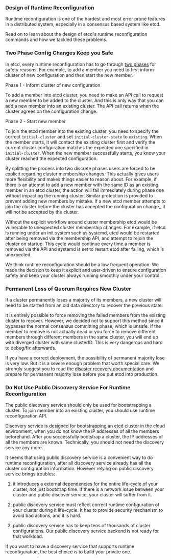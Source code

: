 ### Design of Runtime Reconfiguration

Runtime reconfiguration is one of the hardest and most error prone features in a distributed system, especially in a consensus based system like etcd.

Read on to learn about the design of etcd's runtime reconfiguration commands and how we tackled these problems.

### Two Phase Config Changes Keep you Safe

In etcd, every runtime reconfiguration has to go through [two phases](Documentation/runtime-configuration.md#add-a-new-member) for safety reasons. For example, to add a member you need to first inform cluster of new configuration and then start the new member.

Phase 1 - Inform cluster of new configuration

To add a member into etcd cluster, you need to make an API call to request a new member to be added to the cluster. And this is only way that you can add a new member into an existing cluster. The API call returns when the cluster agrees on the configuration change.

Phase 2 - Start new member

To join the etcd member into the existing cluster, you need to specify the correct `initial-cluster` and set `initial-cluster-state` to `existing`. When the member starts, it will contact the existing cluster first and verify the current cluster configuration matches the expected one specified in `initial-cluster`. When the new member successfully starts, you know your cluster reached the expected configuration.

By splitting the process into two discrete phases users are forced to be explicit regarding cluster membership changes. This actually gives users more flexibility and makes things easier to reason about. For example, if there is an attempt to add a new member with the same ID as an existing member in an etcd cluster, the action will fail immediately during phase one without impacting the running cluster. Similar protection is provided to prevent adding new members by mistake. If a new etcd member attempts to join the cluster before the cluster has accepted the configuration change,, it will not be accepted by the cluster.

Without the explicit workflow around cluster membership etcd would be vulnerable to unexpected cluster membership changes. For example, if etcd is running under an init system such as systemd, etcd would be restarted after being removed via the membership API, and attempt to rejoin the cluster on startup. This cycle would continue every time a member is removed via the API and systemd is set to restart etcd after failing, which is unexpected.

We think runtime reconfiguration should be a low frequent operation. We made the decision to keep it explicit and user-driven to ensure configuration safety and keep your cluster always running smoothly under your control.

### Permanent Loss of Quorum Requires New Cluster

If a cluster permanently loses a majority of its members, a new cluster will need to be started from an old data directory to recover the previous state.

It is entirely possible to force removing the failed members from the existing cluster to recover. However, we decided not to support this method since it bypasses the normal consensus committing phase, which is unsafe. If the member to remove is not actually dead or you force to remove different members through different members in the same cluster, you will end up with diverged cluster with same clusterID. This is very dangerous and hard to debug/fix afterwards. 

If you have a correct deployment, the possibility of permanent majority lose is very low. But it is a severe enough problem that worth special care. We strongly suggest you to read the [disaster recovery documentation](admin_guide.md#disaster-recovery) and prepare for permanent majority lose before you put etcd into production.

### Do Not Use Public Discovery Service For Runtime Reconfiguration

The public discovery service should only be used for bootstrapping a cluster. To join member into an existing cluster, you should use runtime reconfiguration API. 

Discovery service is designed for bootstrapping an etcd cluster in the cloud environment, when you do not know the IP addresses of all the members beforehand. After you successfully bootstrap a cluster, the IP addresses of all the members are known. Technically, you should not need the discovery service any more.

It seems that using public discovery service is a convenient way to do runtime reconfiguration, after all discovery service already has all the cluster configuration information. However relying on public discovery service brings troubles: 

1. it introduces a external dependencies for the entire life-cycle of your cluster, not just bootstrap time. If there is a network issue between your cluster and public discover service, your cluster will suffer from it.
 
2. public discovery service must reflect correct runtime configuration of your cluster during it life-cycle. It has to provide security mechanism to avoid bad actions, and it is hard. 

3. public discovery service has to keep tens of thousands of cluster configurations. Our public discovery service backend is not ready for that workload.

If you want to have a discovery service that supports runtime reconfiguration, the best choice is to build your private one.